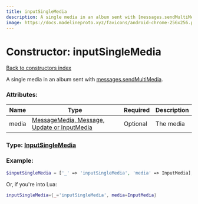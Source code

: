 ```yaml
---
title: inputSingleMedia
description: A single media in an album sent with [messages.sendMultiMedia](../methods/messages.sendMultiMedia.md).
image: https://docs.madelineproto.xyz/favicons/android-chrome-256x256.png
---
```

# Constructor: inputSingleMedia  
[Back to constructors index](index.md)



A single media in an album sent with [messages.sendMultiMedia](../methods/messages.sendMultiMedia.md).

### Attributes:

| Name     |    Type       | Required | Description |
|----------|---------------|----------|-------------|
|media|[MessageMedia, Message, Update or InputMedia](../types/InputMedia.md) | Optional|The media|



### Type: [InputSingleMedia](../types/InputSingleMedia.md)


### Example:

```php
$inputSingleMedia = ['_' => 'inputSingleMedia', 'media' => InputMedia];
```  


Or, if you're into Lua:

```lua
inputSingleMedia={_='inputSingleMedia', media=InputMedia}

```


